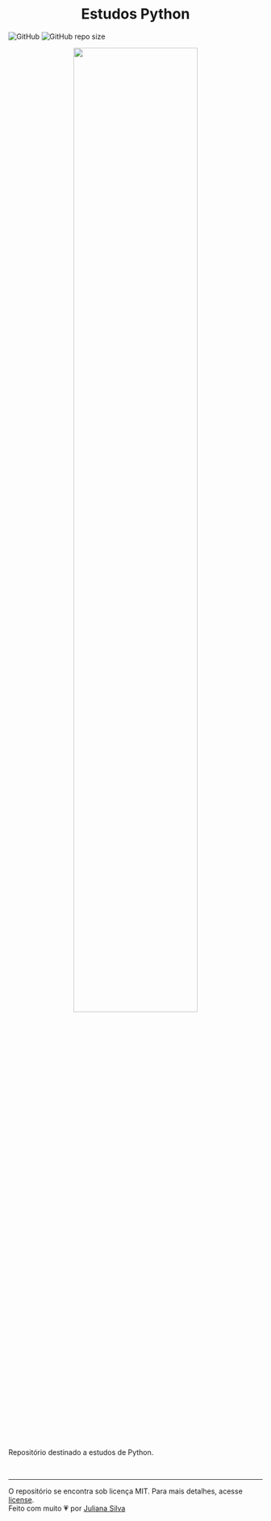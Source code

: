 <h1 align='center'>Estudos Python</h1>

![GitHub](https://img.shields.io/github/license/juxxnn/study-python)
![GitHub repo size](https://img.shields.io/github/repo-size/juxxnn/study-python)

<p align="center"> <img src="https://1.bp.blogspot.com/-5KEVfdwVYP0/X2-ckFfYKkI/AAAAAAAAGqs/oZGjRTxnwA4ugCctDa6AsYi08EwdxLE_QCPcBGAYYCw/s1280/c18090a25ff6a94690abd65856ec744b.gif" width="70%"/> </p>

<br>

Repositório destinado a estudos de Python.

<br>

-------------------
O repositório se encontra sob licença MIT. Para mais detalhes, acesse <a href="https://github.com/juxxnn/study-python/blob/main/LICENSE">license</a>.
<br>
Feito com muito 💗 por <a href="https://github.com/juxxnn">Juliana Silva</a>




